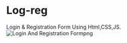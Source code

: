 # Log-reg
Login &amp; Registration Form Using Html,CSS,JS. 
![Login And Registration Formpng](https://user-images.githubusercontent.com/99266197/204276042-9c668481-d8c9-44f2-8663-15f9115c04e0.png)
